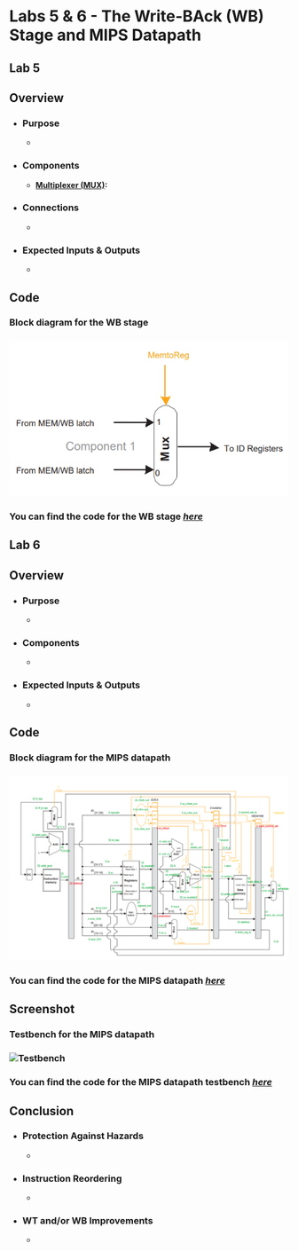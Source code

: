 # Labs 5 & 6 - The Write-BAck (WB) Stage and MIPS Datapath

## Lab 5
## Overview
- ### Purpose
  - 
- ### Components
  - [**Multiplexer (MUX)**](https://github.com/fctanglao/ComputerArchitectureLabs/blob/main/Labs%205%20%26%206/mux_2x1_32bit.v)**:**
- ### Connections
  - 
- ### Expected Inputs & Outputs
  - 

## Code
### Block diagram for the WB stage
### ![Block diagram](https://github.com/fctanglao/ComputerArchitectureLabs/blob/main/Labs%205%20%26%206/wb%20stage%20block%20diagram.png)
### You can find the code for the WB stage [*here*]()

## Lab 6
## Overview
- ### Purpose
  - 
- ### Components
  - 
- ### Expected Inputs & Outputs
  - 

## Code
### Block diagram for the MIPS datapath
### ![Block diagram](https://github.com/fctanglao/ComputerArchitectureLabs/blob/main/Labs%205%20%26%206/mips%20datapath%20block%20diagram.png)
### You can find the code for the MIPS datapath [*here*]()

## Screenshot
### Testbench for the MIPS datapath
### ![Testbench]()
### You can find the code for the MIPS datapath testbench [*here*]()

## Conclusion
- ### Protection Against Hazards
  -   
- ### Instruction Reordering
  - 
- ### WT and/or WB Improvements
  - 
